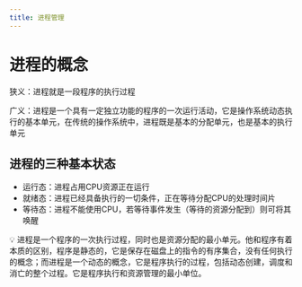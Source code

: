 ```yaml
---
title: 进程管理
---
```

# 进程的概念

狭义：进程就是一段程序的执行过程

广义：进程是一个具有一定独立功能的程序的一次运行活动，它是操作系统动态执行的基本单元，在传统的操作系统中，进程既是基本的分配单元，也是基本的执行单元

## 进程的三种基本状态

- 运行态：进程占用CPU资源正在运行
- 就绪态：进程已经具备执行的一切条件，正在等待分配CPU的处理时间片
- 等待态：进程不能使用CPU，若等待事件发生（等待的资源分配到）则可将其唤醒

<aside>
💡 进程是一个程序的一次执行过程，同时也是资源分配的最小单元。他和程序有着本质的区别，程序是静态的，它是保存在磁盘上的指令的有序集合，没有任何执行的概念；而进程是一个动态的概念，它是程序执行的过程，包括动态创建，调度和消亡的整个过程。它是程序执行和资源管理的最小单位。

</aside>